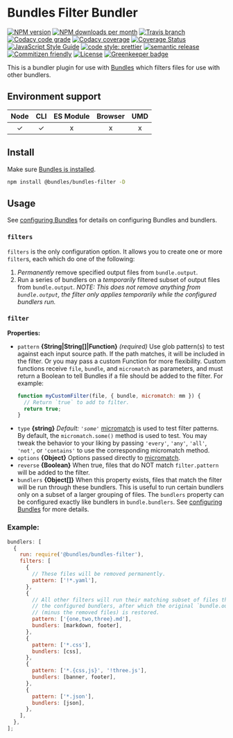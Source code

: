# Bundles Filter Bundler

<!-- Shields. -->
<p>
    <!-- NPM version. -->
    <a href="https://www.npmjs.com/package/@bundles/bundles-filter"><img alt="NPM version" src="https://img.shields.io/npm/v/@bundles/bundles-filter.svg?style=flat-square"></a>
    <!-- NPM downloads/month. -->
    <a href="https://www.npmjs.com/package/@bundles/bundles-filter"><img alt="NPM downloads per month" src="https://img.shields.io/npm/dm/@bundles/bundles-filter.svg?style=flat-square"></a>
    <!-- Travis branch. -->
    <a href="https://github.com/brikcss/bundles-filter/tree/master"><img alt="Travis branch" src="https://img.shields.io/travis/rust-lang/rust/master.svg?style=flat-square&label=master"></a>
    <!-- Codacy. -->
    <a href="https://www.codacy.com/app/thezimmee/bundles-filter"><img alt="Codacy code grade" src="https://img.shields.io/codacy/grade/894fa451daf842ea98aac96393484360/master.svg?style=flat-square"></a>
    <a href="https://www.codacy.com/app/thezimmee/bundles-filter"><img alt="Codacy coverage" src="https://img.shields.io/codacy/coverage/894fa451daf842ea98aac96393484360/master.svg?style=flat-square"></a>
    <!-- Coveralls -->
    <a href='https://coveralls.io/github/brikcss/bundles-filter?branch=master'><img src='https://img.shields.io/coveralls/github/brikcss/bundles-filter/master.svg?style=flat-square' alt='Coverage Status' /></a>
    <!-- JS Standard style. -->
    <a href="https://standardjs.com"><img alt="JavaScript Style Guide" src="https://img.shields.io/badge/code_style-standard-brightgreen.svg?style=flat-square"></a>
    <!-- Prettier code style. -->
    <a href="https://prettier.io/"><img alt="code style: prettier" src="https://img.shields.io/badge/code_style-prettier-ff69b4.svg?style=flat-square"></a>
    <!-- Semantic release. -->
    <a href="https://github.com/semantic-release/semantic-release"><img alt="semantic release" src="https://img.shields.io/badge/%20%20%F0%9F%93%A6%F0%9F%9A%80-semantic--release-e10079.svg?style=flat-square"></a>
    <!-- Commitizen friendly. -->
    <a href="http://commitizen.github.io/cz-cli/"><img alt="Commitizen friendly" src="https://img.shields.io/badge/commitizen-friendly-brightgreen.svg?style=flat-square"></a>
    <!-- MIT License. -->
    <a href="https://choosealicense.com/licenses/mit/"><img alt="License" src="https://img.shields.io/npm/l/express.svg?style=flat-square"></a>
    <!-- Greenkeeper. -->
    <a href="https://greenkeeper.io/"><img src="https://badges.greenkeeper.io/brikcss/bundles-filter.svg?style=flat-square" alt="Greenkeeper badge"></a>
</p>

This is a bundler plugin for use with [Bundles](https://github.com/brikcss/bundles-core) which filters files for use with other bundlers.

## Environment support

| Node | CLI | ES Module | Browser | UMD |
| :--: | :-: | :-------: | :-----: | :-: |
|  ✓   |  ✓  |     x     |    x    |  x  |

## Install

Make sure [Bundles is installed](https://github.com/brikcss/bundles-core#install).

```sh
npm install @bundles/bundles-filter -D
```

## Usage

See [configuring Bundles](https://github.com/brikcss/bundles-core#configuration) for details on configuring Bundles and bundlers.

### `filters`

`filters` is the only configuration option. It allows you to create one or more `filter`s, each which do one of the following:

1. _Permanently_ remove specified output files from `bundle.output`.
2. Run a series of bundlers on a _temporarily_ filtered subset of output files from `bundle.output`. _NOTE: This does not remove anything from `bundle.output`, the filter only applies temporarily while the configured bundlers run._

### `filter`

**Properties:**

- `pattern` **{String|String[]|Function}** _(required)_ Use glob pattern(s) to test against each input source path. If the path matches, it will be included in the filter. Or you may pass a custom Function for more flexibility. Custom functions receive `file`, `bundle`, and `micromatch` as parameters, and must return a Boolean to tell Bundles if a file should be added to the filter. For example:
  ```js
  function myCustomFilter(file, { bundle, micromatch: mm }) {
    // Return `true` to add to filter.
    return true;
  }
  ```
- `type` **{string}** _Default: `'some'`_ [micromatch](https://github.com/micromatch/micromatch) is used to test filter patterns. By default, the `micromatch.some()` method is used to test. You may tweak the behavior to your liking by passing `'every'`, `'any'`, `'all'`, `'not'`, or `'contains'` to use the corresponding micromatch method.
- `options` **{Object}** Options passed directly to [micromatch](https://github.com/micromatch/micromatch).
- `reverse` **{Boolean}** When true, files that do NOT match `filter.pattern` will be added to the filter.
- `bundlers` **{Object[]}** When this property exists, files that match the filter will be run through these bundlers. This is useful to run certain bundlers only on a subset of a larger grouping of files. The `bundlers` property can be configured exactly like bundlers in `bundle.bundlers`. See [configuring Bundles](https://github.com/brikcss/bundles-core#configuration) for more details.

### Example:

```js
bundlers: [
  {
    run: require('@bundles/bundles-filter'),
    filters: [
      {
        // These files will be removed permanently.
        pattern: ['!*.yaml'],
      },
      {
        // All other filters will run their matching subset of files through
        // the configured bundlers, after which the original `bundle.output`
        // (minus the removed files) is restored.
        pattern: ['{one,two,three}.md'],
        bundlers: [markdown, footer],
      },
      {
        pattern: ['*.css'],
        bundlers: [css],
      },
      {
        pattern: ['*.{css,js}', '!three.js'],
        bundlers: [banner, footer],
      },
      {
        pattern: ['*.json'],
        bundlers: [json],
      },
    ],
  },
];
```
